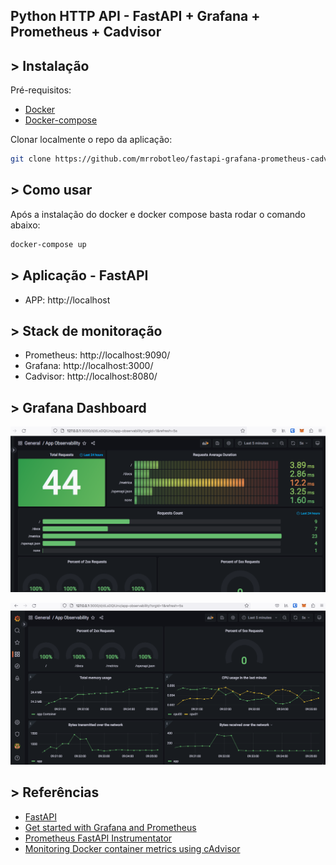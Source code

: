 <h2>Python HTTP API - FastAPI + Grafana + Prometheus + Cadvisor </h2>

## > Instalação

Pré-requisitos:

* [Docker](https://docs.docker.com/get-docker/)
* [Docker-compose](https://docs.docker.com/compose/install/)

Clonar localmente o repo da aplicação:

``` bash
git clone https://github.com/mrrobotleo/fastapi-grafana-prometheus-cadvisor.git
```

## > Como usar

Após a instalação do docker e docker compose basta rodar o comando abaixo:

``` bash
docker-compose up
```
## > Aplicação - FastAPI

* APP: http://localhost

## > Stack de monitoração

* Prometheus: http://localhost:9090/
* Grafana: http://localhost:3000/
* Cadvisor: http://localhost:8080/

## > Grafana Dashboard

<p align="center">
  <img src="./grafana-01.png">
</p>
<p align="center">
  <img src="./grafana-02.png">
</p>

## > Referências
* [FastAPI](https://fastapi.tiangolo.com/)
* [Get started with Grafana and Prometheus](https://grafana.com/docs/grafana/latest/getting-started/get-started-grafana-prometheus/)
* [Prometheus FastAPI Instrumentator](https://pypi.org/project/prometheus-fastapi-instrumentator/1.1.1/)
* [Monitoring Docker container metrics using cAdvisor](https://prometheus.io/docs/guides/cadvisor/)
